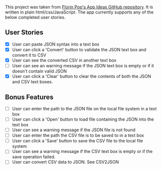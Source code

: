 This project was taken from [Florin Pop's App Ideas GitHub repository][app-ideas-repo].
It is written in plain html/css/JavaScript.
The app currently supports any of the below completed user stories.

## User Stories
- [x] User can paste JSON syntax into a text box
- [x] User can click a 'Convert' button to validate the JSON text box and convert it to CSV
- [x] User can see the converted CSV in another text box
- [ ] User can see an warning message if the JSON text box is empty or if it doesn't contain valid JSON
- [x] User can click a 'Clear' button to clear the contents of both the JSON and CSV text boxes.

## Bonus Features
- [ ] User can enter the path to the JSON file on the local file system in a text box
- [ ] User can click a 'Open' button to load file containing the JSON into the text box
- [ ] User can see a warning message if the JSON file is not found
- [ ] User can enter the path the CSV file is to be saved to in a text box
- [ ] User can click a 'Save' button to save the CSV file to the local file system
- [ ] User can see a warning message if the CSV text box is empty or if the save operation failed.
- [ ] User can convert CSV data to JSON. See CSV2JSON

[app-ideas-repo]: https://github.com/florinpop17/app-ideas/tree/master